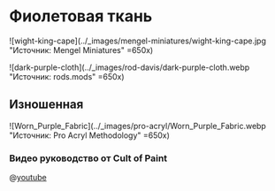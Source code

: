 # Фиолетовая ткань

![wight-king-cape](../_images/mengel-miniatures/wight-king-cape.jpg "Источник: Mengel Miniatures" =650x)

![dark-purple-cloth](../_images/rod-davis/dark-purple-cloth.webp "Источник: rods.mods" =650x)

## Изношенная

![Worn_Purple_Fabric](../_images/pro-acryl/Worn_Purple_Fabric.webp "Источник: Pro Acryl Methodology" =650x)

### Видео руководство от Cult of Paint

@[youtube](https://youtu.be/xGa8UF-oVaE?si=ZFVMeE4k2DsnHMIX)
